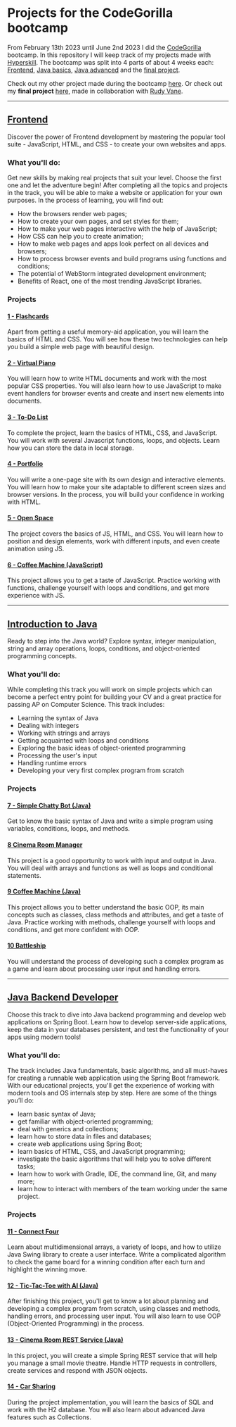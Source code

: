 # Projects for the CodeGorilla bootcamp

From February 13th 2023 until June 2nd 2023 I did the [CodeGorilla](https://codegorilla.nl/) bootcamp. In this repository I will keep track of my projects made with [Hyperskill](https://hyperskill.org/tracks). The bootcamp was split into 4 parts of about 4 weeks each: [Frontend](https://github.com/StefanFB/CodeGorilla/edit/main/README.md#frontend), [Java basics](https://github.com/StefanFB/CodeGorilla/edit/main/README.md#introduction-to-java), [Java advanced](https://github.com/StefanFB/CodeGorilla/edit/main/README.md#introduction-to-java) and the [final project](https://github.com/RudyVane/StudentHousing).

Check out my other project made during the bootcamp [here](https://github.com/StefanFB/CodeGorilla-Projects).
Or check out my **final project** [here](https://github.com/RudyVane/StudentHousing), made in collaboration with [Rudy Vane](https://github.com/RudyVane).

---

## [Frontend](https://hyperskill.org/tracks/5)
Discover the power of Frontend development by mastering the popular tool suite - JavaScript, HTML, and CSS - to create your own websites and apps.

### What you'll do:
Get new skills by making real projects that suit your level. Choose the first one and let the adventure begin! After completing all the topics and projects in the track, you will be able to make a website or application for your own purposes. In the process of learning, you will find out:

* How the browsers render web pages;
* How to create your own pages, and set styles for them;
* How to make your web pages interactive with the help of JavaScript;
* How CSS can help you to create animation;
* How to make web pages and apps look perfect on all devices and browsers;
* How to process browser events and build programs using functions and conditions;
* The potential of WebStorm integrated development environment;
* Benefits of React, one of the most trending JavaScript libraries.

### Projects
#### [1 - Flashcards](https://github.com/StefanFB/CodeGorilla/tree/main/Flashcards)
Apart from getting a useful memory-aid application, you will learn the basics of HTML and CSS. You will see how these two technologies can help you build a simple web page with beautiful design.

#### [2 - Virtual Piano](https://github.com/StefanFB/CodeGorilla/tree/main/Virtual-Piano)
You will learn how to write HTML documents and work with the most popular CSS properties. You will also learn how to use JavaScript to make event handlers for browser events and create and insert new elements into documents.

#### [3 - To-Do List](https://github.com/StefanFB/CodeGorilla/tree/main/To-Do%20List)
To complete the project, learn the basics of HTML, CSS, and JavaScript. You will work with several Javascript functions, loops, and objects. Learn how you can store the data in local storage.

#### [4 - Portfolio](https://github.com/StefanFB/CodeGorilla/tree/main/Portfolio)
You will write a one-page site with its own design and interactive elements. You will learn how to make your site adaptable to different screen sizes and browser versions. In the process, you will build your confidence in working with HTML.

#### [5 - Open Space](https://github.com/StefanFB/CodeGorilla/tree/main/Open%20Space)
The project covers the basics of JS, HTML, and CSS. You will learn how to position and design elements, work with different inputs, and even create animation using JS.

#### [6 - Coffee Machine (JavaScript)](https://github.com/StefanFB/CodeGorilla/tree/main/Coffee%20Machine)
This project allows you to get a taste of JavaScript. Practice working with functions, challenge yourself with loops and conditions, and get more experience with JS.

---

## [Introduction to Java](https://hyperskill.org/tracks/8)
Ready to step into the Java world? Explore syntax, integer manipulation, string and array operations, loops, conditions, and object-oriented programming concepts.

### What you'll do:
While completing this track you will work on simple projects which can become a perfect entry point for building your CV and a great practice for passing AP on Computer Science. This track includes:

* Learning the syntax of Java
* Dealing with integers
* Working with strings and arrays
* Getting acquainted with loops and conditions
* Exploring the basic ideas of object-oriented programming
* Processing the user's input
* Handling runtime errors
* Developing your very first complex program from scratch

### Projects
#### [7 - Simple Chatty Bot (Java)](https://github.com/StefanFB/CodeGorilla/tree/main/Simple%20Chatty%20Bot%20(Java))
Get to know the basic syntax of Java and write a simple program using variables, conditions, loops, and methods.

#### [8 Cinema Room Manager](https://github.com/StefanFB/CodeGorilla/tree/main/Cinema%20Room%20Manager)
This project is a good opportunity to work with input and output in Java. You will deal with arrays and functions as well as loops and conditional statements.

#### [9 Coffee Machine (Java)](https://github.com/StefanFB/CodeGorilla/tree/main/Coffee%20Machine%20(Java))
This project allows you to better understand the basic OOP, its main concepts such as classes, class methods and attributes, and get a taste of Java. Practice working with methods, challenge yourself with loops and conditions, and get more confident with OOP.

#### [10 Battleship](https://github.com/StefanFB/CodeGorilla/tree/main/Battleship)
You will understand the process of developing such a complex program as a game and learn about processing user input and handling errors.

---

## [Java Backend Developer ](https://hyperskill.org/tracks/12)
Choose this track to dive into Java backend programming and develop web applications on Spring Boot. Learn how to develop server-side applications, keep the data in your databases persistent, and test the functionality of your apps using modern tools!

### What you'll do:
The track includes Java fundamentals, basic algorithms, and all must-haves for creating a runnable web application using the Spring Boot framework. With our educational projects, you'll get the experience of working with modern tools and OS internals step by step. Here are some of the things you’ll do:

* learn basic syntax of Java;
* get familiar with object-oriented programming;
* deal with generics and collections;
* learn how to store data in files and databases;
* create web applications using Spring Boot;
* learn basics of HTML, CSS, and JavaScript programming;
* investigate the basic algorithms that will help you to solve different tasks;
* learn how to work with Gradle, IDE, the command line, Git, and many more;
* learn how to interact with members of the team working under the same project.

### Projects
#### [11 - Connect Four](https://github.com/StefanFB/CodeGorilla/tree/main/ConnectFour)
Learn about multidimensional arrays, a variety of loops, and how to utilize Java Swing library to create a user interface. Write a complicated algorithm to check the game board for a winning condition after each turn and highlight the winning move.

#### [12 - Tic-Tac-Toe with AI (Java)](https://github.com/StefanFB/CodeGorilla/tree/main/Tic-Tac-Toe%20with%20AI%20(Java))
After finishing this project, you'll get to know a lot about planning and developing a complex program from scratch, using classes and methods, handling errors, and processing user input. You will also learn to use OOP (Object-Oriented Programming) in the process.

#### [13 - Cinema Room REST Service (Java)](https://github.com/StefanFB/CodeGorilla/tree/main/Cinema%20Room%20REST%20Service%20(Java))
In this project, you will create a simple Spring REST service that will help you manage a small movie theatre. Handle HTTP requests in controllers, create services and respond with JSON objects.

#### [14 - Car Sharing](https://github.com/StefanFB/CodeGorilla/tree/main/Car%20Sharing)
During the project implementation, you will learn the basics of SQL and work with the H2 database. You will also learn about advanced Java features such as Collections.
